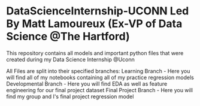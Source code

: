 # DataScienceInternship-UCONN Led By Matt Lamoureux (Ex-VP of Data Science @The Hartford)
This repository contains all models and important python files that were created during my Data Science Internship @Uconn

All Files are split into their specified branches:
Learning Branch - Here you will find all of my notebooks containing all of my practice regression models
Developmental Branch - Here you will find EDA as well as feature engineering for our final project dataset
Final Project Branch - Here you will find my group and I's final project regression model




